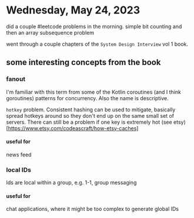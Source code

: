 # Wednesday, May 24, 2023

did a couple #leetcode problems in the morning. simple bit counting and then an array subsequence problem

went through a couple chapters of the `System Design Interview` vol 1 book.

## some interesting concepts from the book
### fanout
I'm familiar with this term from some of the Kotlin coroutines (and I think goroutines) patterns for concurrency. Also the name is descriptive.

`hotkey` problem. Consistent hashing can be used to mitigate, basically spread hotkeys around so they don't end up on the same small set of servers. There can still be a problem if one key is extremely hot (see etsy)[https://www.etsy.com/codeascraft/how-etsy-caches]

#### useful for
news feed

### local IDs
Ids are local within a group, e.g. 1-1, group messaging

#### useful for
chat applications, where it might be too complex to generate global IDs